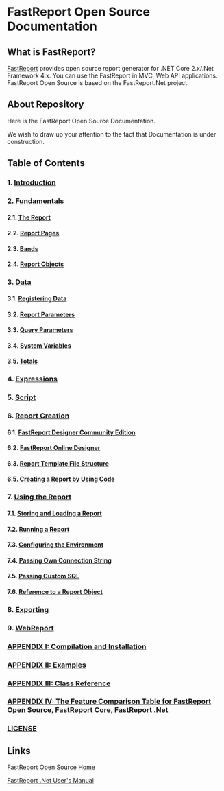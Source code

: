 # FastReport Open Source Documentation

## What is FastReport?

[FastReport](https://github.com/FastReports/FastReport) provides open source report generator for .NET Core 2.x/.Net Framework 4.x. You can use the FastReport in MVC, Web API applications. FastReport Open Source is based on the FastReport.Net project.

## About Repository

Here is the FastReport Open Source Documentation. 

We wish to draw up your attention to the fact that Documentation is under construction.

## Table of Contents

### 1. [Introduction](Introduction.md)

### 2. [Fundamentals](Fundamentals.md)
#### 2.1. [The Report](Report.md)
#### 2.2. [Report Pages](ReportPages.md)
#### 2.3. [Bands](Bands.md)
#### 2.4. [Report Objects](ReportObjects.md)

### 3. [Data](Data.md)
#### 3.1. [Registering Data](RegisteringData.md)
#### 3.2. [Report Parameters](ReportParameters.md)
#### 3.3. [Query Parameters](QueryParameters.md)
#### 3.4. [System Variables](SystemVariables.md)
#### 3.5. [Totals](Totals.md)

### 4. [Expressions](Expressions.md)

### 5. [Script](Script.md)

### 6. [Report Creation](ReportCreation.md)
#### 6.1. [FastReport Designer Community Edition](FastReportDesignerCommunityEdition.md)
#### 6.2. [FastReport Online Designer](FastReportOnlineDesigner.md)
#### 6.3. [Report Template File Structure](ReportTemplateFileStructure.md)
#### 6.5. [Creating a Report by Using Code](CreatingReportUsingCode.md)

### 7. [Using the Report](UsingReport.md)
#### 7.1. [Storing and Loading a Report](StoringLoadingReport.md)
#### 7.2. [Running a Report](RunningReport.md)
#### 7.3. [Configuring the Environment](ConfiguringEnvironment.md)
#### 7.4. [Passing Own Connection String](PassingOwnConnectionString.md)
#### 7.5. [Passing Custom SQL](PassingCustomSQL.md)
#### 7.6. [Reference to a Report Object](ReferenceReportObject.md)

### 8. [Exporting](Exporting.md)

### 9. [WebReport](WebReport.md)

### [APPENDIX I: Compilation and Installation](CompilationInstallation.md)
### [APPENDIX II: Examples](Examples.md)
### [APPENDIX III: Class Reference](https://fastreports.github.io/FastReport.Documentation/ClassReference/api/FastReport.html)
### [APPENDIX IV: The Feature Comparison Table for FastReport Open Source, FastReport Core, FastReport .Net](COMPARISON.md)

### [LICENSE](LICENSE.md)

## Links

[FastReport Open Source Home](https://github.com/FastReports/FastReport "Click for visiting the FastReport Open Source GitHub")

[FastReport .Net User's Manual](https://www.fast-report.com/public_download/html/UserManFrNET-en/index.html)
